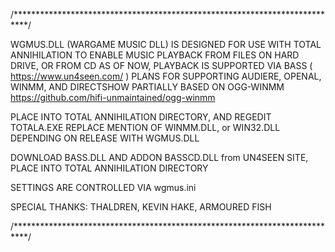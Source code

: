 /***************************************************************************/

 WGMUS.DLL (WARGAME MUSIC DLL) IS DESIGNED FOR USE WITH TOTAL ANNIHILATION
 TO ENABLE MUSIC PLAYBACK FROM FILES ON HARD DRIVE, OR FROM CD
 AS OF NOW, PLAYBACK IS SUPPORTED VIA BASS ( https://www.un4seen.com/ )
 PLANS FOR SUPPORTING AUDIERE, OPENAL, WINMM, AND DIRECTSHOW
 PARTIALLY BASED ON OGG-WINMM https://github.com/hifi-unmaintained/ogg-winmm
 
 PLACE INTO TOTAL ANNIHILATION DIRECTORY, AND REGEDIT TOTALA.EXE
 REPLACE MENTION OF WINMM.DLL, or WIN32.DLL DEPENDING ON RELEASE
 WITH WGMUS.DLL
 
 DOWNLOAD BASS.DLL AND ADDON BASSCD.DLL from UN4SEEN SITE,
 PLACE INTO TOTAL ANNIHILATION DIRECTORY
 
 SETTINGS ARE CONTROLLED VIA wgmus.ini
 
 SPECIAL THANKS:
 THALDREN,
 KEVIN HAKE,
 ARMOURED FISH
 
 /***************************************************************************/
